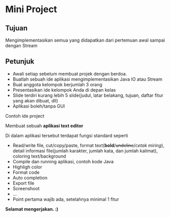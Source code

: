 # Mini Project

## Tujuan

Mengimplementasikan semua yang didapatkan dari pertemuan awal sampai dengan Stream

## Petunjuk

-   Awali setiap sebelum membuat projek dengan berdoa.
-	Buatlah sebuah ide aplikasi mengimplementasikan Java IO atau Stream
-   Buat anggota kelompok berjumlah 3 orang
-   Presentasikan ide kelompok Anda di depan kelas
-   Slide terdiri kurang lebih 5 slide(judul, latar belakang, tujuan, daftar fitur yang akan dibuat, dll)
-   Aplikasi boleh/tanpa GUI

Contoh ide project

Membuat sebuah **aplikasi text editor**

Di dalam aplikasi tersebut terdapat fungsi standard seperti
-   Read/write file, cut/copy/paste, format text(**bold**/~~undeline~~/_cetak miring_), detail informasi file(jumlah karakter, jumlah kata, dan jumlah kalimat), coloring text/background
-   Compile dan running aplikasi, contoh kode Java
-   Highligh color
-   Format code
-   Auto completion
-   Export file
-   Screenshoot
-   ...
-   Point pertama wajib ada, setelahnya minimal 1 fitur

**Selamat mengerjakan. :)**
